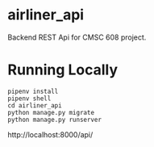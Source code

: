 # airliner_api
Backend REST Api for CMSC 608 project. 

# Running Locally
```shell
pipenv install
pipenv shell
cd airliner_api
python manage.py migrate
python manage.py runserver
```
http://localhost:8000/api/
